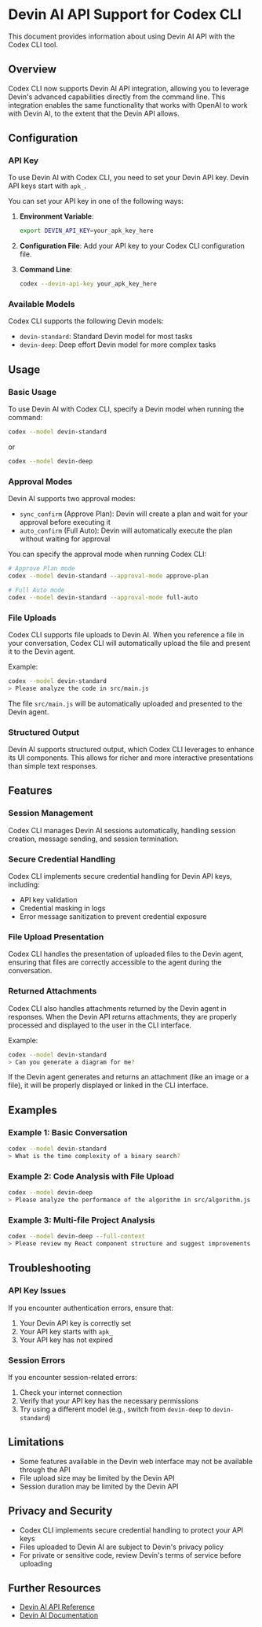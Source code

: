 # Devin AI API Support for Codex CLI

This document provides information about using Devin AI API with the Codex CLI tool.

## Overview

Codex CLI now supports Devin AI API integration, allowing you to leverage Devin's advanced capabilities directly from the command line. This integration enables the same functionality that works with OpenAI to work with Devin AI, to the extent that the Devin API allows.

## Configuration

### API Key

To use Devin AI with Codex CLI, you need to set your Devin API key. Devin API keys start with `apk_`.

You can set your API key in one of the following ways:

1. **Environment Variable**:
   ```bash
   export DEVIN_API_KEY=your_apk_key_here
   ```

2. **Configuration File**:
   Add your API key to your Codex CLI configuration file.

3. **Command Line**:
   ```bash
   codex --devin-api-key your_apk_key_here
   ```

### Available Models

Codex CLI supports the following Devin models:

- `devin-standard`: Standard Devin model for most tasks
- `devin-deep`: Deep effort Devin model for more complex tasks

## Usage

### Basic Usage

To use Devin AI with Codex CLI, specify a Devin model when running the command:

```bash
codex --model devin-standard
```

or

```bash
codex --model devin-deep
```

### Approval Modes

Devin AI supports two approval modes:

- `sync_confirm` (Approve Plan): Devin will create a plan and wait for your approval before executing it
- `auto_confirm` (Full Auto): Devin will automatically execute the plan without waiting for approval

You can specify the approval mode when running Codex CLI:

```bash
# Approve Plan mode
codex --model devin-standard --approval-mode approve-plan

# Full Auto mode
codex --model devin-standard --approval-mode full-auto
```

### File Uploads

Codex CLI supports file uploads to Devin AI. When you reference a file in your conversation, Codex CLI will automatically upload the file and present it to the Devin agent.

Example:

```bash
codex --model devin-standard
> Please analyze the code in src/main.js
```

The file `src/main.js` will be automatically uploaded and presented to the Devin agent.

### Structured Output

Devin AI supports structured output, which Codex CLI leverages to enhance its UI components. This allows for richer and more interactive presentations than simple text responses.

## Features

### Session Management

Codex CLI manages Devin AI sessions automatically, handling session creation, message sending, and session termination.

### Secure Credential Handling

Codex CLI implements secure credential handling for Devin API keys, including:

- API key validation
- Credential masking in logs
- Error message sanitization to prevent credential exposure

### File Upload Presentation

Codex CLI handles the presentation of uploaded files to the Devin agent, ensuring that files are correctly accessible to the agent during the conversation.

### Returned Attachments

Codex CLI also handles attachments returned by the Devin agent in responses. When the Devin API returns attachments, they are properly processed and displayed to the user in the CLI interface.

Example:

```bash
codex --model devin-standard
> Can you generate a diagram for me?
```

If the Devin agent generates and returns an attachment (like an image or a file), it will be properly displayed or linked in the CLI interface.

## Examples

### Example 1: Basic Conversation

```bash
codex --model devin-standard
> What is the time complexity of a binary search?
```

### Example 2: Code Analysis with File Upload

```bash
codex --model devin-deep
> Please analyze the performance of the algorithm in src/algorithm.js
```

### Example 3: Multi-file Project Analysis

```bash
codex --model devin-deep --full-context
> Please review my React component structure and suggest improvements
```

## Troubleshooting

### API Key Issues

If you encounter authentication errors, ensure that:

1. Your Devin API key is correctly set
2. Your API key starts with `apk_`
3. Your API key has not expired

### Session Errors

If you encounter session-related errors:

1. Check your internet connection
2. Verify that your API key has the necessary permissions
3. Try using a different model (e.g., switch from `devin-deep` to `devin-standard`)

## Limitations

- Some features available in the Devin web interface may not be available through the API
- File upload size may be limited by the Devin API
- Session duration may be limited by the Devin API

## Privacy and Security

- Codex CLI implements secure credential handling to protect your API keys
- Files uploaded to Devin AI are subject to Devin's privacy policy
- For private or sensitive code, review Devin's terms of service before uploading

## Further Resources

- [Devin AI API Reference](https://docs.devin.ai/api-reference)
- [Devin AI Documentation](https://docs.devin.ai)
